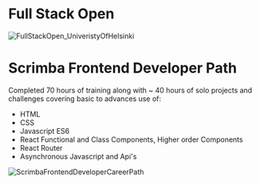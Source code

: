 # Full Stack Open
![FullStackOpen_UniveristyOfHelsinki](https://studies.cs.helsinki.fi/stats/api/certificate/fullstackopen/en/b5c4d777afdebf51ac77fc5aee208f3e)

# Scrimba Frontend Developer Path
Completed 70 hours of training along with ~ 40 hours of solo projects and challenges covering basic to advances use of:
- HTML
- CSS
- Javascript ES6
- React Functional and Class Components, Higher order Components
- React Router
- Asynchronous Javascript and Api's

![ScrimbaFrontendDeveloperCareerPath](https://user-images.githubusercontent.com/65638298/221938165-c9711d3d-5a55-4b7d-9cd8-b41b246905c0.jpg)
